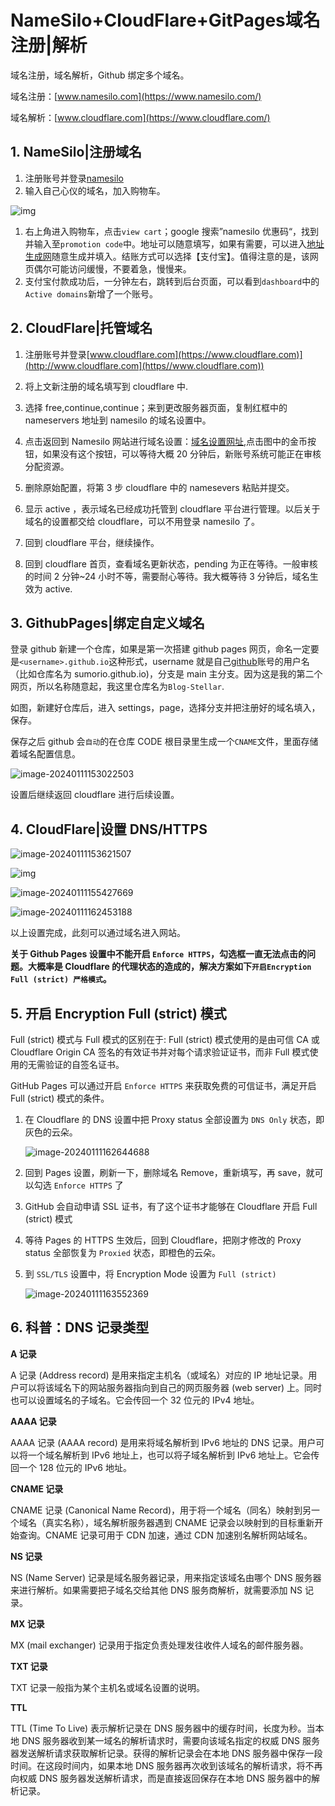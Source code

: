 # NameSilo+CloudFlare+GitPages域名注册|解析

域名注册，域名解析，Github 绑定多个域名。

域名注册：[www.namesilo.com](https://www.namesilo.com/)

域名解析：[www.cloudflare.com](https://www.cloudflare.com/)

##  1. NameSilo|注册域名

1. 注册账号并登录[namesilo](https://sumorio.com/posts/www.namesilo.com)
2. 输入自己心仪的域名，加入购物车。

![img](https://cdn.jsdelivr.net/gh/Sumorio/BlogPic/20240110154145.png)

1. 右上角进入购物车，点击`view cart`；google 搜索”namesilo 优惠码“，找到并输入至`promotion code`中。地址可以随意填写，如果有需要，可以进入[地址生成网](https://www.dizhishengcheng.com/)随意生成并填入。结账方式可以选择【支付宝】。值得注意的是，该网页偶尔可能访问缓慢，不要着急，慢慢来。
1. 支付宝付款成功后，一分钟左右，跳转到后台页面，可以看到`dashboard`中的`Active domains`新增了一个账号。

##  2. CloudFlare|托管域名

1. 注册账号并登录[www.cloudflare.com](https://www.cloudflare.com)](http://www.cloudflare.com](https//www.cloudflare.com))

2. 将上文新注册的域名填写到 cloudflare 中.![img](data:image/png;base64,iVBORw0KGgoAAAANSUhEUgAAAAEAAAABCAYAAAAfFcSJAAAABGdBTUEAALGPC/xhBQAAADhlWElmTU0AKgAAAAgAAYdpAAQAAAABAAAAGgAAAAAAAqACAAQAAAABAAAAAaADAAQAAAABAAAAAQAAAADa6r/EAAAAC0lEQVQIHWNgAAIAAAUAAY27m/MAAAAASUVORK5CYII=)

3. 选择 free,continue,continue；来到更改服务器页面，复制红框中的 nameservers 地址到 namesilo 的域名设置中。

4. 点击返回到 Namesilo 网站进行域名设置：[域名设置网址](https://www.namesilo.com/account_domains.php),点击图中的金币按钮，如果没有这个按钮，可以等待大概 20 分钟后，新账号系统可能正在审核分配资源。

5. 删除原始配置，将第 3 步 cloudflare 中的 namesevers 粘贴并提交。

1. 显示 active ，表示域名已经成功托管到 cloudflare 平台进行管理。以后关于域名的设置都交给 cloudflare，可以不用登录 namesilo 了。

2. 回到 cloudflare 平台，继续操作。
3. 回到 cloudflare 首页，查看域名更新状态，pending 为正在等待。一般审核的时间 2 分钟~24 小时不等，需要耐心等待。我大概等待 3 分钟后，域名生效为 active.



##  3. GithubPages|绑定自定义域名

登录 github 新建一个仓库，如果是第一次搭建 github pages 网页，命名一定要是`<username>.github.io`这种形式，username 就是自己[github](https://so.csdn.net/so/search?q=github&spm=1001.2101.3001.7020)账号的用户名（比如仓库名为 sumorio.github.io)，分支是 main 主分支。因为这是我的第二个网页，所以名称随意起，我这里仓库名为`Blog-Stellar`.

如图，新建好仓库后，进入 settings，page，选择分支并把注册好的域名填入，保存。

保存之后 github 会`自动`的在仓库 CODE 根目录里生成一个`CNAME`文件，里面存储着域名配置信息。

![image-20240111153022503](https://cdn.jsdelivr.net/gh/Sumorio/BlogPic/20240111153023.png)

设置后继续返回 cloudflare 进行后续设置。

##  4. CloudFlare|设置 DNS/HTTPS

![image-20240111153621507](https://cdn.jsdelivr.net/gh/Sumorio/BlogPic/20240111153621.png)

![img](https://cdn.jsdelivr.net/gh/Sumorio/BlogPic/20240111115643.png)

![image-20240111155427669](https://cdn.jsdelivr.net/gh/Sumorio/BlogPic/20240111155428.png)

![image-20240111162453188](https://cdn.jsdelivr.net/gh/Sumorio/BlogPic/20240111162455.png)

以上设置完成，此刻可以通过域名进入网站。

**关于 Github Pages 设置中不能开启 `Enforce HTTPS`，勾选框一直无法点击的问题。大概率是 Cloudflare 的代理状态的造成的，解决方案如下`开启Encryption Full (strict) 严格模式`。**

##  5. 开启 Encryption Full (strict) 模式

Full (strict) 模式与 Full 模式的区别在于: Full (strict) 模式使用的是由可信 CA 或 Cloudflare Origin CA 签名的有效证书并对每个请求验证证书，而非 Full 模式使用的无需验证的自签名证书。

GitHub Pages 可以通过开启 `Enforce HTTPS` 来获取免费的可信证书，满足开启 Full (strict) 模式的条件。

1. 在 Cloudflare 的 DNS 设置中把 Proxy status 全部设置为 `DNS Only` 状态，即灰色的云朵。

   ![image-20240111162644688](https://cdn.jsdelivr.net/gh/Sumorio/BlogPic/20240111162646.png)

2. 回到 Pages 设置，刷新一下，删除域名 Remove，重新填写，再 save，就可以勾选 `Enforce HTTPS` 了

2. GitHub 会自动申请 SSL 证书，有了这个证书才能够在 Cloudflare 开启 Full (strict) 模式

4. 等待 Pages 的 HTTPS 生效后，回到 Cloudflare，把刚才修改的 Proxy status 全部恢复为 `Proxied` 状态，即橙色的云朵。

5. 到 `SSL/TLS` 设置中，将 Encryption Mode 设置为 `Full (strict)`

   ![image-20240111163552369](https://cdn.jsdelivr.net/gh/Sumorio/BlogPic/20240111163553.png)

##  6. 科普：DNS 记录类型

**A 记录**

A 记录 (Address record) 是用来指定主机名（或域名）对应的 IP 地址记录。用户可以将该域名下的网站服务器指向到自己的网页服务器 (web server) 上。同时也可以设置域名的子域名。它会传回一个 32 位元的 IPv4 地址。

**AAAA 记录**

AAAA 记录 (AAAA record) 是用来将域名解析到 IPv6 地址的 DNS 记录。用户可以将一个域名解析到 IPv6 地址上，也可以将子域名解析到 IPv6 地址上。它会传回一个 128 位元的 IPv6 地址。

**CNAME 记录**

CNAME 记录 (Canonical Name Record)，用于将一个域名（同名）映射到另一个域名（真实名称），域名解析服务器遇到 CNAME 记录会以映射到的目标重新开始查询。CNAME 记录可用于 CDN 加速，通过 CDN 加速别名解析网站域名。

**NS 记录**

NS (Name Server) 记录是域名服务器记录，用来指定该域名由哪个 DNS 服务器来进行解析。如果需要把子域名交给其他 DNS 服务商解析，就需要添加 NS 记录。

**MX 记录**

MX (mail exchanger) 记录用于指定负责处理发往收件人域名的邮件服务器。

**TXT 记录**

TXT 记录一般指为某个主机名或域名设置的说明。

**TTL**

TTL (Time To Live) 表示解析记录在 DNS 服务器中的缓存时间，长度为秒。当本地 DNS 服务器收到某一域名的解析请求时，需要向该域名指定的权威 DNS 服务器发送解析请求获取解析记录。获得的解析记录会在本地 DNS 服务器中保存一段时间。在这段时间内，如果本地 DNS 服务器再次收到该域名的解析请求，将不再向权威 DNS 服务器发送解析请求，而是直接返回保存在本地 DNS 服务器中的解析记录。
